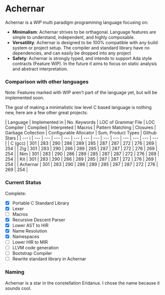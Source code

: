 # Achernar

Achernar is a *WIP* multi paradigm programming language focusing on:

* **Minimalism**: Achernar strives to be orthagonal. Language features are simple to understand, independent, and highly composable.
* **Versatility**: Achernar is designed to be 100% compatible with any build system or project setup. The compiler and standard library have no dependencies, and can easily be dropped into any project
* **Safety**: Achernar is strongly typed, and intends to support Ada style contracts (Feature WIP). In the future it aims to focus on static analysis and abstract interpretation.

### Comparison with other languages

Note: Features marked with WIP aren't part of the language yet, but will be implemented soon.

The goal of making a minimalistic low level C based language is nothing new, here are a few other great projects:


| Language | Implemented in | No. Keywords | LOC of Grammar File | LOC Compiler |  Compiled | Interpreted | Macros | Pattern Matching | Closures | Garbage Collection | Configurable Allocator | Sum, Product Types |  Github Stars |
|  ---  i  |  ---           |  ---         |  ---                |  ---         |   ---     |  ---        |   ---  |             ---  |  ---     |  ---               |   ---                  |  ---               |  ---          |
| C (gcc) | 301 | 283 | 290 | 286 | 289 | 285 | 287 | 287 | 272 | 276 | 269 | 254 |
| Zig | 301 | 283 | 290 | 286 | 289 | 285 | 287 | 287 | 272 | 276 | 269 | 254 |
| Nim | 301 | 283 | 290 | 286 | 289 | 285 | 287 | 287 | 272 | 276 | 269 | 254 |
| Kit | 301 | 283 | 290 | 286 | 289 | 285 | 287 | 287 | 272 | 276 | 269 | 254 |
| Achernar | 301 | 283 | 290 | 286 | 289 | 285 | 287 | 287 | 272 | 276 | 269 | 254 |

### Current Status

Complete:
- [x] Portable C Standard Library
- [x] Lexer
- [ ] Macros
- [x] Recursive Descent Parser
- [x] Lower AST to HIR
- [x] Name Resolution
- [x] Namespaces
- [ ] Lower HIR to MIR
- [ ] LLVM code generation
- [ ] Bootstrap Compiler
- [ ] Rewrite standard library in Achernar

### Naming

Achernar is a star in the constellation Eridanus. I chose the name because it sounds cool. 
